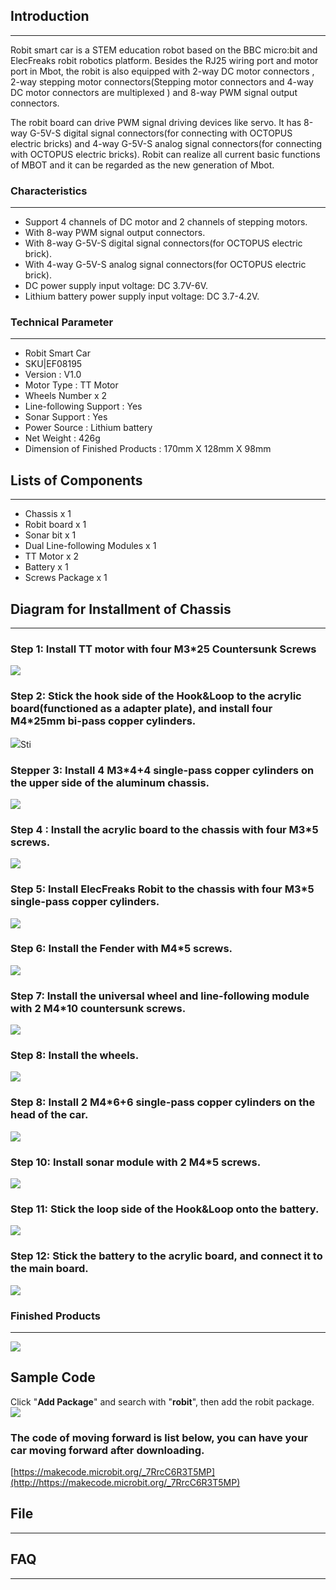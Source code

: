 ## Introduction  
---
Robit smart car is a STEM education robot based on the BBC micro:bit and ElecFreaks robit robotics platform. Besides the RJ25 wiring port and  motor port in Mbot, the robit is also equipped with  2-way DC motor connectors , 2-way stepping motor connectors(Stepping motor connectors and 4-way DC motor connectors are multiplexed ) and 8-way PWM signal output connectors.  

The robit board can drive PWM signal driving devices like servo. It has 8-way G-5V-S digital signal connectors(for connecting with OCTOPUS electric bricks) and 4-way G-5V-S analog signal connectors(for connecting with OCTOPUS electric bricks). Robit can realize all current basic functions of MBOT and it can be regarded as the new generation of Mbot.


### Characteristics
---
- Support 4 channels of DC motor and 2 channels of stepping motors.
- With 8-way PWM signal output connectors.
- With 8-way G-5V-S digital signal connectors(for OCTOPUS electric brick).
- With 4-way G-5V-S analog signal connectors(for OCTOPUS electric brick).
- DC power supply input voltage: DC 3.7V-6V.
- Lithium battery power supply input voltage: DC 3.7-4.2V.

###  Technical Parameter
---
- Robit Smart Car
- SKU|EF08195
- Version : V1.0
- Motor Type : TT Motor
- Wheels Number x 2 
- Line-following Support : Yes
- Sonar Support : Yes
- Power Source : Lithium battery
- Net Weight : 426g
- Dimension of Finished Products : 170mm X 128mm X 98mm

## Lists of Components
---
- Chassis x 1
- Robit board x 1
- Sonar bit  x 1
- Dual Line-following Modules  x 1
- TT Motor x 2
- Battery x 1
- Screws Package x 1

## Diagram for Installment of Chassis
---
### Step 1: Install TT motor with four M3*25 Countersunk Screws
![](https://i.imgur.com/yweM9T8.png)
###  Step 2:  Stick the hook side of the Hook&Loop to the acrylic board(functioned as a adapter plate), and install four M4*25mm bi-pass copper cylinders.

![](https://i.imgur.com/wlgwNXu.png)Sti
### Stepper 3: Install 4  M3*4+4 single-pass copper cylinders on the upper side of the aluminum chassis. 
![](https://i.imgur.com/ghi03Ap.png)
### Step 4 : Install the acrylic board to the chassis with four M3*5 screws.
![](https://i.imgur.com/w6D31ms.png)
###  Step 5: Install ElecFreaks Robit to the chassis with four M3*5 single-pass copper cylinders.
![](https://i.imgur.com/4ROwWmg.png)
### Step 6: Install the Fender with M4*5 screws.   
![](https://i.imgur.com/PPyPQIn.png)
###  Step 7: Install the universal wheel and line-following module with 2 M4*10 countersunk screws. 
![](https://i.imgur.com/zFlq1nN.png)
###  Step 8: Install the wheels.
![](https://i.imgur.com/eIOnViI.png)
###  Step 8: Install 2 M4*6+6 single-pass copper cylinders on the head of the car.
![](https://i.imgur.com/fBADAKU.png)
###  Step 10: Install sonar module with 2 M4*5 screws.
![](https://i.imgur.com/6lgAijx.png)
### Step 11: Stick the loop side of the Hook&Loop onto the battery.
![](https://i.imgur.com/2hsp2W2.png)
### Step 12: Stick the battery to the acrylic board, and connect it to the main board.
![](https://i.imgur.com/6hP4TwR.png)


### Finished Products
---
![](https://i.imgur.com/IHYlExf.png)

## Sample Code
Click "**Add Package**" and  search with "**robit**", then add the robit package.
![](https://i.imgur.com/u1nc7NF.png)
### The code of moving forward is list below, you can have your car moving forward after downloading.
[https://makecode.microbit.org/_7RrcC6R3T5MP](http://https://makecode.microbit.org/_7RrcC6R3T5MP)


## File
---


## FAQ
---
